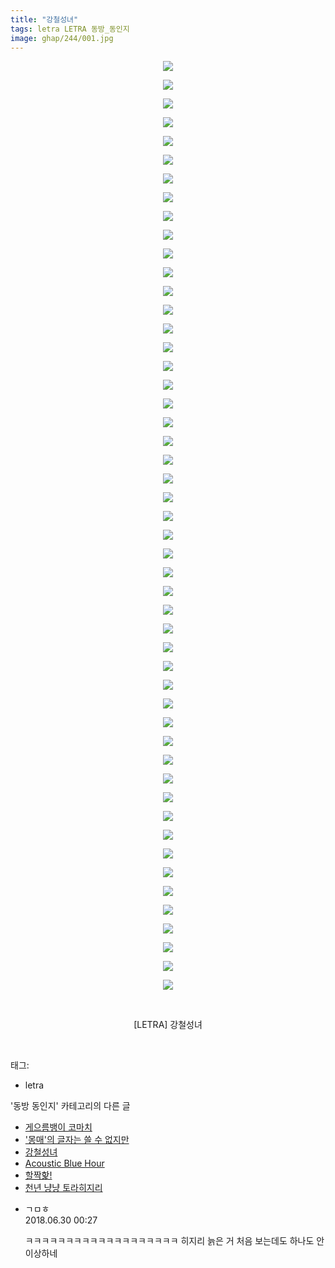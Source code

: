 ```yaml
---
title: "강철성녀"
tags: letra LETRA 동방_동인지
image: ghap/244/001.jpg
---
```

<div class="article">
<p style="text-align: center; clear: none; float: none;"><img src="{{ site.nasurl }}/ghap/244/001.jpg"/></p>
<p style="text-align: center; clear: none; float: none;"><img src="{{ site.nasurl }}/ghap/244/002.jpg"/></p>
<p style="text-align: center; clear: none; float: none;"><img src="{{ site.nasurl }}/ghap/244/003.jpg"/></p>
<p style="text-align: center; clear: none; float: none;"><img src="{{ site.nasurl }}/ghap/244/004.jpg"/></p>
<p style="text-align: center; clear: none; float: none;"><img src="{{ site.nasurl }}/ghap/244/005.jpg"/></p>
<p style="text-align: center; clear: none; float: none;"><img src="{{ site.nasurl }}/ghap/244/006.jpg"/></p>
<p style="text-align: center; clear: none; float: none;"><img src="{{ site.nasurl }}/ghap/244/007.jpg"/></p>
<p style="text-align: center; clear: none; float: none;"><img src="{{ site.nasurl }}/ghap/244/008.jpg"/></p>
<p style="text-align: center; clear: none; float: none;"><img src="{{ site.nasurl }}/ghap/244/009.jpg"/></p>
<p style="text-align: center; clear: none; float: none;"><img src="{{ site.nasurl }}/ghap/244/010.jpg"/></p>
<p style="text-align: center; clear: none; float: none;"><img src="{{ site.nasurl }}/ghap/244/011.jpg"/></p>
<p style="text-align: center; clear: none; float: none;"><img src="{{ site.nasurl }}/ghap/244/012.jpg"/></p>
<p style="text-align: center; clear: none; float: none;"><img src="{{ site.nasurl }}/ghap/244/013.jpg"/></p>
<p style="text-align: center; clear: none; float: none;"><img src="{{ site.nasurl }}/ghap/244/014.jpg"/></p>
<p style="text-align: center; clear: none; float: none;"><img src="{{ site.nasurl }}/ghap/244/015.jpg"/></p>
<p style="text-align: center; clear: none; float: none;"><img src="{{ site.nasurl }}/ghap/244/016.jpg"/></p>
<p style="text-align: center; clear: none; float: none;"><img src="{{ site.nasurl }}/ghap/244/017.jpg"/></p>
<p style="text-align: center; clear: none; float: none;"><img src="{{ site.nasurl }}/ghap/244/018.jpg"/></p>
<p style="text-align: center; clear: none; float: none;"><img src="{{ site.nasurl }}/ghap/244/019.jpg"/></p>
<p style="text-align: center; clear: none; float: none;"><img src="{{ site.nasurl }}/ghap/244/020.jpg"/></p>
<p style="text-align: center; clear: none; float: none;"><img src="{{ site.nasurl }}/ghap/244/021.jpg"/></p>
<p style="text-align: center; clear: none; float: none;"><img src="{{ site.nasurl }}/ghap/244/022.jpg"/></p>
<p style="text-align: center; clear: none; float: none;"><img src="{{ site.nasurl }}/ghap/244/023.jpg"/></p>
<p style="text-align: center; clear: none; float: none;"><img src="{{ site.nasurl }}/ghap/244/024.jpg"/></p>
<p style="text-align: center; clear: none; float: none;"><img src="{{ site.nasurl }}/ghap/244/025.jpg"/></p>
<p style="text-align: center; clear: none; float: none;"><img src="{{ site.nasurl }}/ghap/244/026.jpg"/></p>
<p style="text-align: center; clear: none; float: none;"><img src="{{ site.nasurl }}/ghap/244/027.jpg"/></p>
<p style="text-align: center; clear: none; float: none;"><img src="{{ site.nasurl }}/ghap/244/028.jpg"/></p>
<p style="text-align: center; clear: none; float: none;"><img src="{{ site.nasurl }}/ghap/244/029.jpg"/></p>
<p style="text-align: center; clear: none; float: none;"><img src="{{ site.nasurl }}/ghap/244/030.jpg"/></p>
<p style="text-align: center; clear: none; float: none;"><img src="{{ site.nasurl }}/ghap/244/031.jpg"/></p>
<p style="text-align: center; clear: none; float: none;"><img src="{{ site.nasurl }}/ghap/244/032.jpg"/></p>
<p style="text-align: center; clear: none; float: none;"><img src="{{ site.nasurl }}/ghap/244/033.jpg"/></p>
<p style="text-align: center; clear: none; float: none;"><img src="{{ site.nasurl }}/ghap/244/034.jpg"/></p>
<p style="text-align: center; clear: none; float: none;"><img src="{{ site.nasurl }}/ghap/244/035.jpg"/></p>
<p style="text-align: center; clear: none; float: none;"><img src="{{ site.nasurl }}/ghap/244/036.jpg"/></p>
<p style="text-align: center; clear: none; float: none;"><img src="{{ site.nasurl }}/ghap/244/037.jpg"/></p>
<p style="text-align: center; clear: none; float: none;"><img src="{{ site.nasurl }}/ghap/244/038.jpg"/></p>
<p style="text-align: center; clear: none; float: none;"><img src="{{ site.nasurl }}/ghap/244/039.jpg"/></p>
<p style="text-align: center; clear: none; float: none;"><img src="{{ site.nasurl }}/ghap/244/040.jpg"/></p>
<p style="text-align: center; clear: none; float: none;"><img src="{{ site.nasurl }}/ghap/244/041.jpg"/></p>
<p style="text-align: center; clear: none; float: none;"><img src="{{ site.nasurl }}/ghap/244/042.jpg"/></p>
<p style="text-align: center; clear: none; float: none;"><img src="{{ site.nasurl }}/ghap/244/043.jpg"/></p>
<p style="text-align: center; clear: none; float: none;"><img src="{{ site.nasurl }}/ghap/244/044.jpg"/></p>
<p style="text-align: center; clear: none; float: none;"><img src="{{ site.nasurl }}/ghap/244/045.jpg"/></p>
<p style="text-align: center; clear: none; float: none;"><img src="{{ site.nasurl }}/ghap/244/046.jpg"/></p>
<p style="text-align: center; clear: none; float: none;"><img src="{{ site.nasurl }}/ghap/244/047.jpg"/></p>
<p style="text-align: center; clear: none; float: none;"><img src="{{ site.nasurl }}/ghap/244/048.jpg"/></p>
<p style="text-align: center; clear: none; float: none;"><img src="{{ site.nasurl }}/ghap/244/049.jpg"/></p>
<p style="text-align: center; clear: none; float: none;"><img src="{{ site.nasurl }}/ghap/244/050.jpg"/></p>
<p style="text-align: center; clear: none; float: none;"><br/></p>
<p style="text-align: center; clear: none; float: none;">[LETRA] 강철성녀</p>
<p><br/></p>
</div><div class="tagTrail">
<p>태그: </p>
<ul>
<li>letra</li>
</ul>
</div><div class="another">
<p>'동방 동인지' 카테고리의 다른 글</p>
<ul>
<li><a href="/2016-06-19-ghap_246">게으름뱅이 코마치</a></li>
<li><a href="/2016-06-19-ghap_245">'몽매'의 글자는 쓸 수 없지만</a></li>
<li><a href="/2016-06-19-ghap_244">강철성녀</a></li>
<li><a href="/2016-06-19-ghap_243">Acoustic Blue Hour</a></li>
<li><a href="/2016-06-19-ghap_242">할짝핥!</a></li>
<li><a href="/2016-06-19-ghap_241">천년 냥냥 토라히지리</a></li>
</ul>
</div><div class="cb_module cb_fluid">
<div class="cb_wrt cb_profile">
<div class="comment">
<ul>
<li class="cb_thumb_off" id="comment15278730">
<div class="cb_comment_area">
<div class="cb_info_area">
<div class="cb_section">
<span class="cb_nick_name">ㄱㅁㅎ</span>
</div>
<div class="cb_section">
<span class="cb_date">2018.06.30 00:27 </span>
</div>
</div>
<div class="cb_dsc_comment">
<p class="cb_dsc">
											ㅋㅋㅋㅋㅋㅋㅋㅋㅋㅋㅋㅋㅋㅋㅋㅋㅋㅋㅋ 히지리 늙은 거 처음 보는데도 하나도 안 이상하네
										</p>
</div>
</div></li>
</ul>
</div>
</div><!-- commentList close -->
</div>